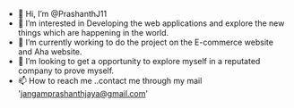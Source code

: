 - 👋 Hi, I’m @PrashanthJ11
- 👀 I’m interested in Developing the web applications and explore the new things which are happening in the world.
- 🌱 I’m currently working to do the project on the E-commerce website and Aha website.
- 💞️ I’m looking to get a opportunity to explore myself in a reputated company to prove myself.
- 📫 How to reach me ..contact me through my mail 'jangamprashanthjaya@gmail.com'

<!---
PrashanthJ11/PrashanthJ11 is a ✨ special ✨ repository because its `README.md` (this file) appears on your GitHub profile.
You can click the Preview link to take a look at your changes.
--->
